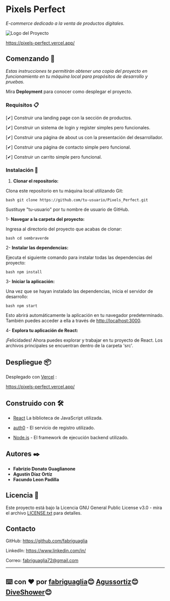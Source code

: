 # Pixels Perfect

_E-commerce dedicado a la venta de productos digitales._

![Logo del Proyecto](./src/assets/img/logoPixelV1.png)

https://pixels-perfect.vercel.app/

## Comenzando 🚀

_Estas instrucciones te permitirán obtener una copia del proyecto en funcionamiento en tu máquina local para propósitos de desarrollo y pruebas._

Mira **Deployment** para conocer como desplegar el proyecto.


### Requisitos 📋

[✔] Construir una landing page con la sección de productos.

[✔] Construir un sistema de login y register simples pero funcionales.

[✔] Construir una página de about us con la presentación del desarrollador.

[✔] Construir una página de contacto simple pero funcional.

[✔] Construir un carrito simple pero funcional.

### Instalación 🔧

1. **Clonar el repositorio:**

Clona este repositorio en tu máquina local utilizando Git:

```bash git clone https://github.com/tu-usuario/Pixels_Perfect.git```

Sustituye "tu-usuario" por tu nombre de usuario de GitHub.

1- **Navegar a la carpeta del proyecto:**

Ingresa al directorio del proyecto que acabas de clonar:

```bash cd sembraverde```

2- **Instalar las dependencias:**

Ejecuta el siguiente comando para instalar todas las dependencias del proyecto:

```bash npm install```

3- **Iniciar la aplicación:**

Una vez que se hayan instalado las dependencias, inicia el servidor de desarrollo:

```bash npm start```

Esto abrirá automáticamente la aplicación en tu navegador predeterminado. También puedes acceder a ella a través de <http://localhost:3000>.

4- **Explora tu aplicación de React:**

¡Felicidades! Ahora puedes explorar y trabajar en tu proyecto de React. Los archivos principales se encuentran dentro de la carpeta 'src'.

## Despliegue 📦

Desplegado con [Vercel](https://vercel.com/) :

https://pixels-perfect.vercel.app/

## Construido con 🛠️

* [React](https://es.react.dev/) La biblioteca de JavaScript utilizada.

* [auth0](https://auth0.com/) - El servicio de registro utilizado.

* [Node.js](https://nodejs.org/) - El framework de ejecución backend utilizado.

## Autores ✒️

* **Fabrizio Donato Guaglianone** 
* **Agustín Díaz Ortíz** 
* **Facundo Leon Padilla**

## Licencia 📄

Este proyecto está bajo la Licencia GNU General Public License v3.0 - mira el archivo [LICENSE.txt](LICENSE.txt) para detalles.

## Contacto

GitHub: <https://github.com/fabriguaglia>

LinkedIn: <https://www.linkedin.com/in/>

Correo: <fabriguaglia72@gmail.com>

---
⌨️ con ❤️ por [fabriguaglia](https://github.com/fabriguaglia)😊
               [Agussortiz](https://github.com/Agussortiz)😊
               [DiveShower](https://github.com/DiveShower)😊
---
